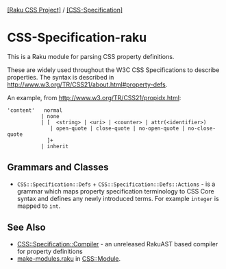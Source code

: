 [[Raku CSS Project]](https://css-raku.github.io)
 / [[CSS-Specification]](https://css-raku.github.io/CSS-Specification-raku)


CSS-Specification-raku
=======================

This is a Raku module for parsing CSS property definitions.

These are widely used throughout the W3C CSS Specifications to describe properties.
The syntax is described in http://www.w3.org/TR/CSS21/about.html#property-defs.

An example, from http://www.w3.org/TR/CSS21/propidx.html:

    'content'	normal
               | none
               | [  <string> | <uri> | <counter> | attr(<identifier>)
                  | open-quote | close-quote | no-open-quote | no-close-quote
                 ]+
               | inherit

## Grammars and Classes

- `CSS::Specification::Defs` + `CSS::Specification::Defs::Actions` - is a grammar which maps property specification terminology to CSS Core syntax and defines any newly introduced terms. For example `integer` is mapped to `int`.

## See Also
- [CSS::Specification::Compiler](https://github.com/css-raku/CSS-Specification-Compiler-raku.git) - an unreleased RakuAST based compiler for property definitions
- [make-modules.raku](https://github.com/css-raku/CSS-Module-raku/blob/master/make-modules.raku) in [CSS::Module](https://css-raku.github.io/CSS-Module-raku).

